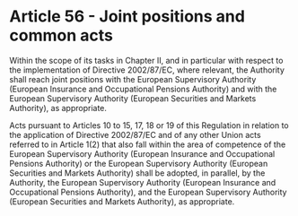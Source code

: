 # Article 56 - Joint positions and common acts


Within the scope of its tasks in Chapter II, and in particular with respect to the implementation of Directive 2002/87/EC, where relevant, the Authority shall reach joint positions with the European Supervisory Authority (European Insurance and Occupational Pensions Authority) and with the European Supervisory Authority (European Securities and Markets Authority), as appropriate.

Acts pursuant to Articles 10 to 15, 17, 18 or 19 of this Regulation in relation to the application of Directive 2002/87/EC and of any other Union acts referred to in Article 1(2) that also fall within the area of competence of the European Supervisory Authority (European Insurance and Occupational Pensions Authority) or the European Supervisory Authority (European Securities and Markets Authority) shall be adopted, in parallel, by the Authority, the European Supervisory Authority (European Insurance and Occupational Pensions Authority), and the European Supervisory Authority (European Securities and Markets Authority), as appropriate.
